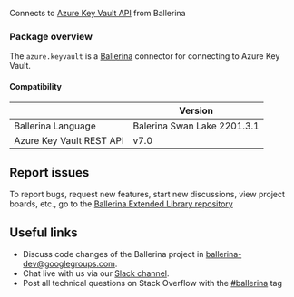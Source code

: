 
Connects to [Azure Key Vault API](https://azure.microsoft.com/en-us/services/key-vault/) from Ballerina

### Package overview

The `azure.keyvault` is a [Ballerina](https://ballerina.io/) connector for connecting to Azure Key Vault.

#### Compatibility
|                            | Version                  |
|----------------------------|--------------------------|
| Ballerina Language         | Balerina Swan Lake 2201.3.1|
| Azure Key Vault REST API   | v7.0                     |

## Report issues
To report bugs, request new features, start new discussions, view project boards, etc., go to the [Ballerina Extended Library repository](https://github.com/ballerina-platform/ballerina-extended-library)

## Useful links
- Discuss code changes of the Ballerina project in [ballerina-dev@googlegroups.com](mailto:ballerina-dev@googlegroups.com).
- Chat live with us via our [Slack channel](https://ballerina.io/community/slack/).
- Post all technical questions on Stack Overflow with the [#ballerina](https://stackoverflow.com/questions/tagged/ballerina) tag

